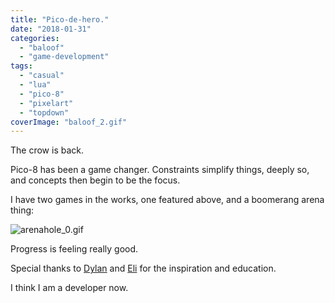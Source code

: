 ```yaml
---
title: "Pico-de-hero."
date: "2018-01-31"
categories: 
  - "baloof"
  - "game-development"
tags: 
  - "casual"
  - "lua"
  - "pico-8"
  - "pixelart"
  - "topdown"
coverImage: "baloof_2.gif"
---
```


The crow is back.

Pico-8 has been a game changer. Constraints simplify things, deeply so, and concepts then begin to be the focus.

I have two games in the works, one featured above, and a boomerang arena thing:

![arenahole_0.gif](images/arenahole_0.gif)

Progress is feeling really good.

Special thanks to [Dylan](https://twitter.com/MBoffin) and [Eli](https://twitter.com/2DArray) for the inspiration and education.

I think I am a developer now.
